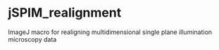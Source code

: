 # jSPIM_realignment
ImageJ macro for realigning multidimensional single plane illumination microscopy data 
